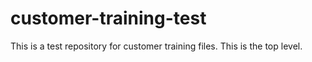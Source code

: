 # customer-training-test
This is a test repository for customer training files.
This is the top level.
